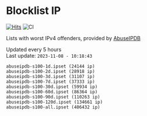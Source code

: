 # Blocklist IP

[![Hits](https://hits.seeyoufarm.com/api/count/incr/badge.svg?url=https%3A%2F%2Fgithub.com%2Fborestad%2Fblocklist-ip%2F&count_bg=%2379C83D&title_bg=%23555555&icon=&icon_color=%23E7E7E7&title=hits&edge_flat=false)](https://hits.seeyoufarm.com)  ![CI](https://img.shields.io/github/workflow/status/borestad/blocklist-ip/CI?style=flat-square)

Lists with worst IPv4 offenders, provided by [AbuseIPDB](https://www.abuseipdb.com/)

<!-- FOOTER-PLACEHOLDER -->
Updated every 5 hours<br>
Last update: `2023-11-08 - 10:18:43`
```
abuseipdb-s100-1d.ipset (24144 ip)
abuseipdb-s100-2d.ipset (28918 ip)
abuseipdb-s100-3d.ipset (31107 ip)
abuseipdb-s100-7d.ipset (37333 ip)
abuseipdb-s100-30d.ipset (59934 ip)
abuseipdb-s100-60d.ipset (86364 ip)
abuseipdb-s100-90d.ipset (110263 ip)
abuseipdb-s100-120d.ipset (134661 ip)
abuseipdb-s100-all.ipset (406432 ip)
```
